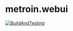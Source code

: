 # metroin.webui

[![BuildAndTesting](https://github.com/globalassistgroup/metroin.webui/actions/workflows/dotnet.yml/badge.svg)](https://github.com/globalassistgroup/metroin.webui/actions/workflows/dotnet.yml)
